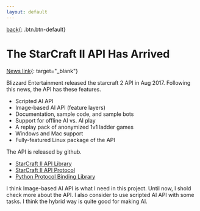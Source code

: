 ```yaml
---
layout: default
---
```

[back](../sc2ai){: .btn.btn-default}

# The StarCraft II API Has Arrived

[News link](http://us.battle.net/sc2/en/blog/20944009/the-starcraft-ii-api-has-arrived-8-9-2017){: target="_blank"}

Blizzard Entertainment released the starcraft 2 API in Aug 2017. Following this news, the API has these features.

- Scripted AI API
- Image-based AI API (feature layers)
- Documentation, sample code, and sample bots
- Support for offline AI vs. AI play
- A replay pack of anonymized 1v1 ladder games
- Windows and Mac support
- Fully-featured Linux package of the API

The API is released by github.
- [StarCraft II API Library](https://github.com/Blizzard/s2client-api)
- [StarCraft II API Protocol](https://github.com/Blizzard/s2client-proto)
- [Python Protocol Binding Library](https://pypi.python.org/pypi/s2clientprotocol/)

I think Image-based AI API is what I need in this project. Until now, I shold check more about the API. I also consider to use scripted AI API with some tasks. I think the hybrid way is quite good for making AI.